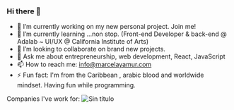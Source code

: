 ### Hi there 👋

- 🔭 I’m currently working on my new personal project. Join me!
- 🌱 I’m currently learning ...non stop. (Front-end Developer & back-end @ Adalab ~ UI/UX @ California Institute of Arts)
- 👯 I’m looking to collaborate on brand new projects.
- 💬 Ask me about entrepreneurship, web development, React, JavaScript
- 📫 How to reach me: info@marcelayamur.com
- ⚡ Fun fact: I'm from the Caribbean , arabic blood and worldwide mindset. Having fun while programming.

Companies I've work for:
![Sin título](https://user-images.githubusercontent.com/81633985/124367764-66839980-dc5a-11eb-87ed-5b38e23b336f.jpg)




